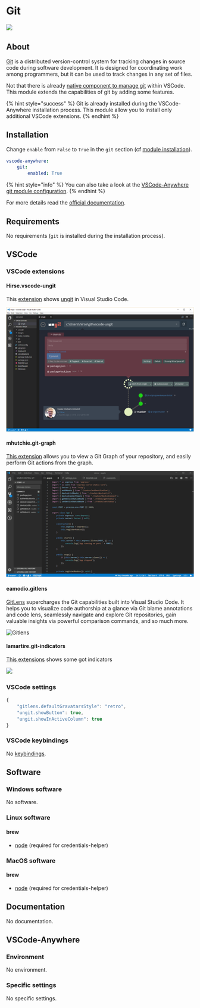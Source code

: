 # Git

![](https://upload.wikimedia.org/wikipedia/commons/e/e0/Git-logo.svg)

## About

[Git](https://git-scm.com/) is a distributed version-control system for tracking changes in source code during software development. It is designed for coordinating work among programmers, but it can be used to track changes in any set of files.

Not that there is already [native component to manage git](https://code.visualstudio.com/docs/editor/versioncontrol) within VSCode. This module extends the capabilities of git by adding some features.

{% hint style="success" %}
Git is already installed during the VSCode-Anywhere installation process. This module allow you to install only additional VSCode extensions.
{% endhint %}

## Installation

Change `enable` from `False` to `True` in the `git` section \(cf [module installation](../install.md)\).

```yaml
vscode-anywhere:
    git:
        enabled: True
```

{% hint style="info" %}
You can also take a look at the [VSCode-Anywhere git module configuration](https://github.com/gigi206/VSCode-Anywhere/blob/V2/salt/modules/git/defaults.yaml).
{% endhint %}

For more details read the [official documentation](https://code.visualstudio.com/docs/editor/versioncontrol).

## Requirements

No requirements \(`git` is installed during the installation process\).

## VSCode

### VSCode extensions

#### Hirse.vscode-ungit

This [extension](https://marketplace.visualstudio.com/items?itemName=Hirse.vscode-ungit) shows [ungit](https://github.com/FredrikNoren/ungit) in Visual Studio Code.

![Ungit](https://raw.githubusercontent.com/Hirse/vscode-ungit/master/screenshots/ungit.png)

#### mhutchie.git-graph

[This extension](https://marketplace.visualstudio.com/items?itemName=mhutchie.git-graph) allows you to view a Git Graph of your repository, and easily perform Git actions from the graph.

![git-graph](https://github.com/mhutchie/vscode-git-graph/raw/master/resources/demo.gif)

#### eamodio.gitlens

[GitLens](https://marketplace.visualstudio.com/items?itemName=eamodio.gitlens) supercharges the Git capabilities built into Visual Studio Code. It helps you to visualize code authorship at a glance via Git blame annotations and code lens, seamlessly navigate and explore Git repositories, gain valuable insights via powerful comparison commands, and so much more.

![Gitlens](https://raw.githubusercontent.com/eamodio/vscode-gitlens/master/images/docs/gitlens-preview.gif)

#### lamartire.git-indicators

[This extensions](https://marketplace.visualstudio.com/items?itemName=lamartire.git-indicators) shows some got indicators

![](https://raw.githubusercontent.com/lamartire/vscode-git-indicators/master/preview/added.png)

### VSCode settings

```javascript
{
    "gitlens.defaultGravatarsStyle": "retro",
    "ungit.showButton": true,
    "ungit.showInActiveColumn": true
}
```

### VSCode keybindings

No [keybindings](https://code.visualstudio.com/docs/getstarted/keybindings).

## Software

### Windows software

No software.

### Linux software

#### brew

* [node](https://formulae.brew.sh/formula/node)  \(required for credentials-helper\)

### MacOS software

#### brew

* [node](https://formulae.brew.sh/formula/node) \(required for credentials-helper\)

## Documentation

No documentation.

## VSCode-Anywhere

### Environment

No environment.

### Specific settings

No specific settings.

